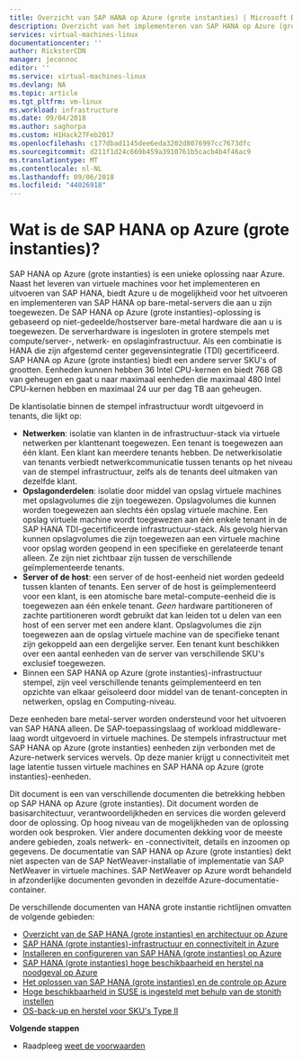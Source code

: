 ```yaml
---
title: Overzicht van SAP HANA op Azure (grote instanties) | Microsoft Docs
description: Overzicht van het implementeren van SAP HANA op Azure (grote instanties).
services: virtual-machines-linux
documentationcenter: ''
author: RicksterCDN
manager: jeconnoc
editor: ''
ms.service: virtual-machines-linux
ms.devlang: NA
ms.topic: article
ms.tgt_pltfrm: vm-linux
ms.workload: infrastructure
ms.date: 09/04/2018
ms.author: saghorpa
ms.custom: H1Hack27Feb2017
ms.openlocfilehash: c177dbad1145dee6eda3202d8076997cc7673dfc
ms.sourcegitcommit: d211f1d24c669b459a3910761b5cacb4b4f46ac9
ms.translationtype: MT
ms.contentlocale: nl-NL
ms.lasthandoff: 09/06/2018
ms.locfileid: "44026918"
---
```

#  <a name="what-is-sap-hana-on-azure-large-instances"></a>Wat is de SAP HANA op Azure (grote instanties)?

SAP HANA op Azure (grote instanties) is een unieke oplossing naar Azure. Naast het leveren van virtuele machines voor het implementeren en uitvoeren van SAP HANA, biedt Azure u de mogelijkheid voor het uitvoeren en implementeren van SAP HANA op bare-metal-servers die aan u zijn toegewezen. De SAP HANA op Azure (grote instanties)-oplossing is gebaseerd op niet-gedeelde/hostserver bare-metal hardware die aan u is toegewezen. De serverhardware is ingesloten in grotere stempels met compute/server-, netwerk- en opslaginfrastructuur. Als een combinatie is HANA die zijn afgestemd center gegevensintegratie (TDI) gecertificeerd. SAP HANA op Azure (grote instanties) biedt een andere server SKU's of grootten. Eenheden kunnen hebben 36 Intel CPU-kernen en biedt 768 GB van geheugen en gaat u naar maximaal eenheden die maximaal 480 Intel CPU-kernen hebben en maximaal 24 uur per dag TB aan geheugen.

De klantisolatie binnen de stempel infrastructuur wordt uitgevoerd in tenants, die lijkt op:

- **Netwerken**: isolatie van klanten in de infrastructuur-stack via virtuele netwerken per klanttenant toegewezen. Een tenant is toegewezen aan één klant. Een klant kan meerdere tenants hebben. De netwerkisolatie van tenants verbiedt netwerkcommunicatie tussen tenants op het niveau van de stempel infrastructuur, zelfs als de tenants deel uitmaken van dezelfde klant.
- **Opslagonderdelen**: isolatie door middel van opslag virtuele machines met opslagvolumes die zijn toegewezen. Opslagvolumes die kunnen worden toegewezen aan slechts één opslag virtuele machine. Een opslag virtuele machine wordt toegewezen aan één enkele tenant in de SAP HANA TDI-gecertificeerde infrastructuur-stack. Als gevolg hiervan kunnen opslagvolumes die zijn toegewezen aan een virtuele machine voor opslag worden geopend in een specifieke en gerelateerde tenant alleen. Ze zijn niet zichtbaar zijn tussen de verschillende geïmplementeerde tenants.
- **Server of de host**: een server of de host-eenheid niet worden gedeeld tussen klanten of tenants. Een server of de host is geïmplementeerd voor een klant, is een atomische bare metal-compute-eenheid die is toegewezen aan één enkele tenant. *Geen* hardware partitioneren of zachte partitioneren wordt gebruikt dat kan leiden tot u delen van een host of een server met een andere klant. Opslagvolumes die zijn toegewezen aan de opslag virtuele machine van de specifieke tenant zijn gekoppeld aan een dergelijke server. Een tenant kunt beschikken over een aantal eenheden van de server van verschillende SKU's exclusief toegewezen.
- Binnen een SAP HANA op Azure (grote instanties)-infrastructuur stempel, zijn veel verschillende tenants geïmplementeerd en ten opzichte van elkaar geïsoleerd door middel van de tenant-concepten in netwerken, opslag en Computing-niveau. 


Deze eenheden bare metal-server worden ondersteund voor het uitvoeren van SAP HANA alleen. De SAP-toepassingslaag of workload middleware-laag wordt uitgevoerd in virtuele machines. De stempels infrastructuur met SAP HANA op Azure (grote instanties) eenheden zijn verbonden met de Azure-netwerk services wervels. Op deze manier krijgt u connectiviteit met lage latentie tussen virtuele machines en SAP HANA op Azure (grote instanties)-eenheden.

Dit document is een van verschillende documenten die betrekking hebben op SAP HANA op Azure (grote instanties). Dit document worden de basisarchitectuur, verantwoordelijkheden en services die worden geleverd door de oplossing. Op hoog niveau van de mogelijkheden van de oplossing worden ook besproken. Vier andere documenten dekking voor de meeste andere gebieden, zoals netwerk- en -connectiviteit, details en inzoomen op gegevens. De documentatie van SAP HANA op Azure (grote instanties) dekt niet aspecten van de SAP NetWeaver-installatie of implementatie van SAP NetWeaver in virtuele machines. SAP NetWeaver op Azure wordt behandeld in afzonderlijke documenten gevonden in dezelfde Azure-documentatie-container. 


De verschillende documenten van HANA grote instantie richtlijnen omvatten de volgende gebieden:

- [Overzicht van de SAP HANA (grote instanties) en architectuur op Azure](hana-overview-architecture.md?toc=%2fazure%2fvirtual-machines%2flinux%2ftoc.json)
- [SAP HANA (grote instanties)-infrastructuur en connectiviteit in Azure](hana-overview-infrastructure-connectivity.md?toc=%2fazure%2fvirtual-machines%2flinux%2ftoc.json)
- [Installeren en configureren van SAP HANA (grote instanties) op Azure](hana-installation.md?toc=%2fazure%2fvirtual-machines%2flinux%2ftoc.json)
- [SAP HANA (grote instanties) hoge beschikbaarheid en herstel na noodgeval op Azure](hana-overview-high-availability-disaster-recovery.md?toc=%2fazure%2fvirtual-machines%2flinux%2ftoc.json)
- [Het oplossen van SAP HANA (grote instanties) en de controle op Azure](troubleshooting-monitoring.md?toc=%2fazure%2fvirtual-machines%2flinux%2ftoc.json)
- [Hoge beschikbaarheid in SUSE is ingesteld met behulp van de stonith instellen](https://docs.microsoft.com/azure/virtual-machines/workloads/sap/ha-setup-with-stonith)
- [OS-back-up en herstel voor SKU's Type II](https://docs.microsoft.com/azure/virtual-machines/workloads/sap/os-backup-type-ii-skus)

**Volgende stappen**
- Raadpleeg [weet de voorwaarden](hana-know-terms.md)